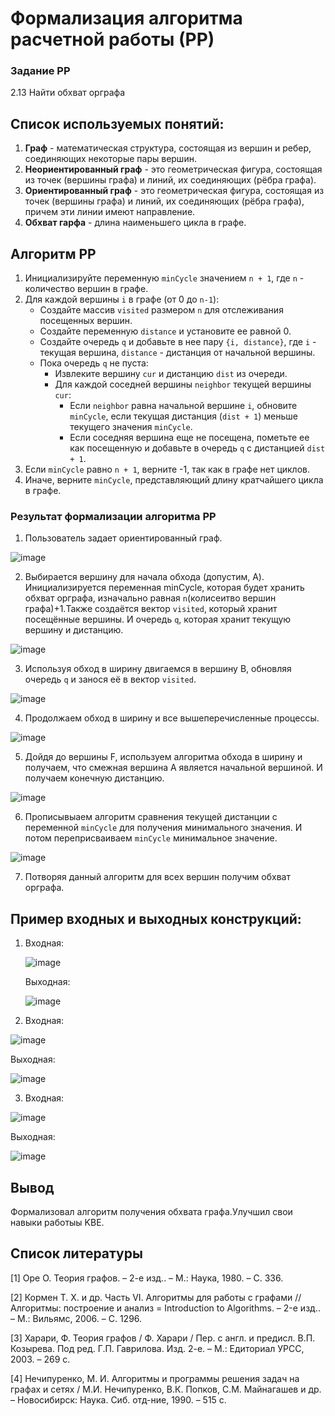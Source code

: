# Формализация алгоритма расчетной работы (РР)
### Задание РР 
2.13 Найти обхват орграфа


## Список используемых понятий:
1. **Граф** - математическая структура, состоящая из вершин и ребер, соединяющих некоторые пары вершин.
2. **Неориентированный граф** - это геометрическая фигура, состоящая из точек (вершины графа) и линий, их соединяющих (рёбра графа).
3. **Ориентированный граф** - это геометрическая фигура, состоящая из точек (вершины графа) и линий, их соединяющих (рёбра графа), причем эти линии имеют направление.
4. **Обхват гарфа** - длина наименьшего цикла в графе.
   

## Алгоритм РР

1. Инициализируйте переменную `minCycle` значением `n + 1`, где `n` - количество вершин в графе.
2. Для каждой вершины `i` в графе (от 0 до `n-1`):
     - Создайте массив `visited` размером `n` для отслеживания посещенных вершин.
     - Создайте переменную `distance` и установите ее равной 0.
     - Создайте очередь `q` и добавьте в нее пару `{i, distance}`, где `i` - текущая вершина, `distance` - дистанция от начальной вершины.
     - Пока очередь `q` не пуста:
         - Извлеките вершину `cur` и дистанцию `dist` из очереди.
         - Для каждой соседней вершины `neighbor` текущей вершины `cur`:
             - Если `neighbor` равна начальной вершине `i`, обновите `minCycle`, если текущая дистанция (`dist + 1`) меньше текущего значения `minCycle`.
             - Если соседняя вершина еще не посещена, пометьте ее как посещенную и добавьте в очередь `q` с дистанцией `dist + 1`.
3. Если `minCycle` равно `n + 1`, верните -1, так как в графе нет циклов.
4. Иначе, верните `minCycle`, представляющий длину кратчайшего цикла в графе.


### Результат формализации алгоритма РР

1. Пользователь задает ориентированный граф.

![image](https://github.com/iis-32170x/RPIIS/assets/144383538/b6eda895-6163-4193-852a-d9941ed22789)


2. Выбирается вершину для начала обхода (допустим, A). Инициализируется переменная minCycle, которая будет хранить обхват орграфа, изначально равная `n`(колисеитво вершин графа)+1.Также создаётся вектор  `visited`, который хранит посещённые вершины. И очередь `q`, которая хранит текущую вершину и дистанцию.

![image](https://github.com/iis-32170x/RPIIS/assets/144383538/d4619095-f367-477d-aa51-d89942c0d32d)


3. Используя обход в ширину двигаемся в вершину B, обновляя очередь `q` и занося её в вектор `visited`.

![image](https://github.com/iis-32170x/RPIIS/assets/144383538/3117f20b-5909-411a-82b5-ea066f2ca1c7)


4. Продолжаем обход в ширину и все вышеперечисленные процессы.

![image](https://github.com/iis-32170x/RPIIS/assets/144383538/cff93958-7bfb-40be-b75d-343bbafc3a2e)


5. Дойдя до вершины F, используем алгоритма обхода в ширину и получаем, что смежная вершина A является начальной вершиной. И получаем конечную дистанцию.

![image](https://github.com/iis-32170x/RPIIS/assets/144383538/86fc662d-1a7f-4856-bfce-069e99f00ecd)


6. Прописывыаем алгоритм сравнения текущей дистанции с переменной `minCycle` для получения минимального значения. И потом переприсваиваем `minCycle` минимальное значение.
   
![image](https://github.com/iis-32170x/RPIIS/assets/144383538/f52df82f-5e08-4c3a-ad11-b797c80f7c10)


7. Потворяя данный алгоритм для всех вершин получим обхват орграфа.

## Пример входных и выходных конструкций:
1. Входная:

   ![image](https://github.com/iis-32170x/RPIIS/assets/144383538/b5b3762f-dd86-47ba-8b72-82412d3eda0e)

   Выходная:

   ![image](https://github.com/iis-32170x/RPIIS/assets/144383538/05490643-70dd-4682-acce-427a27c39a0d)

   
2. Входная:

![image](https://github.com/iis-32170x/RPIIS/assets/144383538/5749aef1-2eec-48a5-97c4-6d139c994e78)


   Выходная:

![image](https://github.com/iis-32170x/RPIIS/assets/144383538/6adf128a-83fa-4543-bc4b-267f50bf69c9)

3. Входная:

![image](https://github.com/iis-32170x/RPIIS/assets/144383538/31064292-867d-4c0a-8ce3-ee32f49dc5f7)


   Выходная:

![image](https://github.com/iis-32170x/RPIIS/assets/144383538/3574d832-1c77-4bd5-a036-c50032586235)


## Вывод
Формализовал алгоритм получения обхвата графа.Улучшил свои навыки работыы KBE.
 ## Список литературы
[1] Оре О. Теория графов. – 2-е изд.. – М.: Наука, 1980. – С. 336.

[2] Кормен Т. Х. и др. Часть VI. Алгоритмы для работы с графами // Алгоритмы: построение
и анализ = Introduction to Algorithms. – 2-е изд.. – М.: Вильямс, 2006. – С. 1296.

[3] Харари, Ф. Теория графов / Ф. Харари / Пер. с англ. и предисл. В.П. Козырева. Под ред.
Г.П. Гаврилова. Изд. 2-е. – М.: Едиториал УРСС, 2003. – 269 с.

[4] Нечипуренко, М. И. Алгоритмы и программы решения задач на графах и сетях / М.И.
Нечипуренко, В.К. Попков, С.М. Майнагашев и др. – Новосибирск: Наука. Сиб. отд-ние,
1990. – 515 с.
